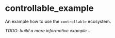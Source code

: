 # controllable_example

An example how to use the `controllable` ecosystem.

_TODO: build a more informative example ..._